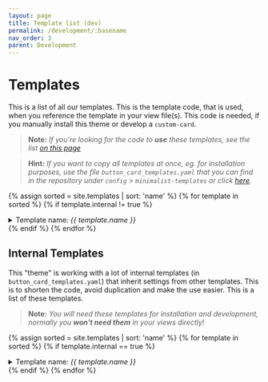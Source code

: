 ```yaml
---
layout: page
title: Template list (dev)
permalink: /development/:basename
nav_order: 3
parent: Development
---
```


# Templates
This is a list of all our templates. This is the template code, that is used, when you reference the template in your view file(s). This code is needed, if you manually install this theme or develop a `custom-card`. 

> **Note:** *If you're looking for the code to **use** these templates, see the list [on this page](/usage/template_list)*  

> **Hint:** *If you want to copy all templates at once, eg. for installation purposes, use the file `button_card_templates.yaml` that you can find in the repository under `config` > `minimalist-templates` or click [here](https://github.com/UI-Lovelace-Minimalist/UI/blob/main/config/minimalist-templates/button_card_templates.yaml).*

{% assign sorted = site.templates | sort: 'name' %}
{% for template in sorted %}
{% if template.internal != true %}
<details>
<summary>Template name: <i>{{ template.name }}</i></summary>

<pre><code class="language-yaml" style="border: 0">{{ template.code }}</code></pre>

</details>
{% endif %}
{% endfor %}

## Internal Templates
This "theme" is working with a lot of  internal templates (in `button_card_templates.yaml`) that inherit settings from other templates. This is to shorten the code, avoid duplication and make the use easier. This is a list of these templates. 

> **Note:** *You will need these templates for installation and development, normally you **won't need them** in your views directly*!

{% assign sorted = site.templates | sort: 'name' %}
{% for template in sorted %}
{% if template.internal == true %}
<details>
<summary>Template name: <i>{{ template.name }}</i></summary>

<pre><code class="language-yaml" style="border: 0">{{ template.code }}</code></pre>

</details>
{% endif %}
{% endfor %}
